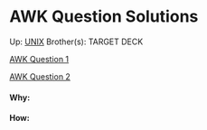 # AWK Question Solutions

Up: [UNIX](unix)
Brother(s):
TARGET DECK

[AWK Question 1](awk_question_1)

[AWK Question 2](awk_question_2)




































#### Why:
#### How:









